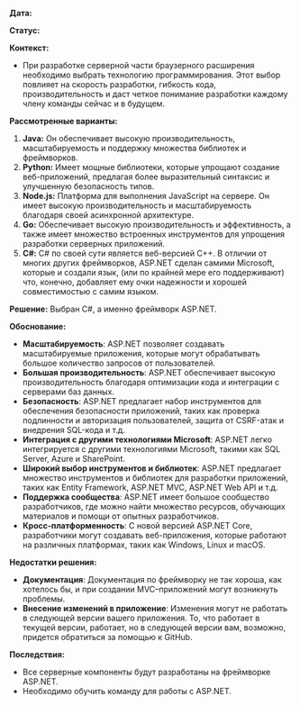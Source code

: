 **Дата:**

**Статус:**

**Контекст:**
- При разработке серверной части браузерного расширения необходимо выбрать технологию программирования. Этот выбор повлияет на скорость разработки, гибкость кода, производительность и даст четкое понимание разработки каждому члену команды сейчас и в будущем.

**Рассмотренные варианты:**
1. **Java:** Он обеспечивает высокую производительность, масштабируемость и поддержку множества библиотек и фреймворков.
2. **Python:** Имеет мощные библиотеки, которые упрощают создание веб-приложений, предлагая более выразительный синтаксис и улучшенную безопасность типов.
3. **Node.js:** Платформа для выполнения JavaScript на сервере. Он имеет высокую производительность и масштабируемость благодаря своей асинхронной архитектуре.
4. **Go:** Обеспечивает высокую производительность и эффективность, а также имеет множество встроенных инструментов для упрощения разработки серверных приложений.
5. **С#:** C# по своей сути является веб-версией C++. В отличии от многих других фреймворков, ASP.NET сделан самими Microsoft, которые и создали язык, (или по крайней мере его поддерживают) что, конечно, добавляет ему очки надежности и хорошей совместимостью с самим языком.

**Решение:** Выбран С#, а именно фреймворк ASP.NET.

**Обоснование:**
- **Масштабируемость**: ASP.NET позволяет создавать масштабируемые приложения, которые могут обрабатывать большое количество запросов от пользователей.
- **Большая производительность**: ASP.NET обеспечивает высокую производительность благодаря оптимизации кода и интеграции с серверами баз данных.
- **Безопасность**: ASP.NET предлагает набор инструментов для обеспечения безопасности приложений, таких как проверка подлинности и авторизация пользователей, защита от CSRF-атак и внедрения SQL-кода и т.д.
- **Интеграция с другими технологиями Microsoft**: ASP.NET легко интегрируется с другими технологиями Microsoft, такими как SQL Server, Azure и SharePoint.
- **Широкий выбор инструментов и библиотек**: ASP.NET предлагает множество инструментов и библиотек для разработки приложений, таких как Entity Framework, ASP.NET MVC, ASP.NET Web API и т.д.
- **Поддержка сообщества**: ASP.NET имеет большое сообщество разработчиков, где можно найти множество ресурсов, обучающих материалов и помощи от опытных разработчиков.
- **Кросс-платформенность**: С новой версией ASP.NET Core, разработчики могут создавать веб-приложения, которые работают на различных платформах, таких как Windows, Linux и macOS.

**Недостатки решения:** 
- **Документация**: Документация по фреймворку не так хороша, как хотелось бы, и при создании MVC–приложений могут возникнуть проблемы.
- **Внесение изменений в приложение**: Изменения могут не работать в следующей версии вашего приложения. То, что работает в текущей версии, работает, но в следующей версии вам, возможно, придется обратиться за помощью к GitHub.

**Последствия:**
- Все серверные компоненты будут разработаны на фреймворке ASP.NET.
- Необходимо обучить команду для работы с ASP.NET.

